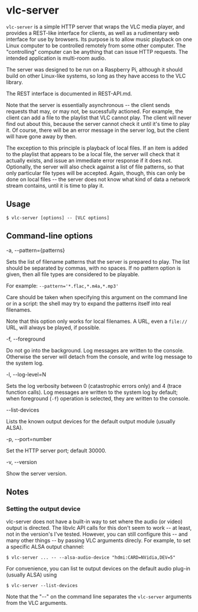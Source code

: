 # vlc-server

`vlc-server` is a simple HTTP server that wraps the VLC media player,
and provides a REST-like interface for clients, as well as a 
rudimentary web interface for use by browsers. Its purpose is to
allow music playback on one Linux computer to be controlled remotely
from some other computer. The "controlling" computer can be anything
that can issue HTTP requests. The intended application is multi-room
audio.

The server was designed to be run on a Raspberry Pi, although it should
build on other Linux-like systems, so long as they have access to the
VLC library.

The REST interface is documented in REST-API.md.

Note that the server is essentially asynchronous -- the client sends
requests that may, or may not, be sucessfully actioned. For example,
the client can add a file to the playlist that VLC cannot play. The
client will never find out about this, because the server cannot check
it until it's time to play it. Of course, there will be an error message
in the server log, but the client will have gone away by then.

The exception to this principle is playback of local files. If an item
is added to the playlist that appears to be a local file, the server
will check that it actually exists, and issue an immediate error
response if it does not. Optionally, the server will also check against
a list of file patterns, so that only particular file types will
be accepted. Again, though, this can only be done on local files --
the server does not know what kind of data a network stream contains,
until it is time to play it.

## Usage

    $ vlc-server [options] -- [VLC options]

## Command-line options

-a, --pattern={patterns}

Sets the list of filename patterns that the server is prepared to play.
The list should be separated by commas, with no spaces. If no pattern
option is given, then all file types are considered to be playable.

For example: `--pattern='*.flac,*.m4a,*.mp3'`

Care should be taken when specifying this argument on the command
line or in a script: the shell may try to expand the patterns 
itself into real filenames.

Note that this option only works for local filenames. A URL,
even a `file://` URL, will always be played, if possible. 

-f, --foreground

Do not go into the background. Log messages are written to the console.
Otherwise the server will detach from the console, and write log message
to the system log. 

-l, --log-level=N

Sets the log verbosity between 0 (catastrophic errors only) and 4
(trace function calls). Log messages are written to the system log
by default; when foreground (`-f`) operation is selected, they are
written to the console.

--list-devices

Lists the known output devices for the default output module
(usually ALSA).

-p, --port=number

Set the HTTP server port; default 30000.

-v, --version

Show the server version.

## Notes

### Setting the output device

vlc-server does not have a built-in way to set where the audio (or video)
output is directed. The libvlc API calls for this don't seem to work --
at least, not in the version's I've tested. However, you can still 
configure this -- and many other things -- by passing VLC arguments
direcly. For example, to set a specific ALSA output channel:

    $ vlc-server ... -- --alsa-audio-device "hdmi:CARD=NVidia,DEV=5" 

For convenience, you can list te output devices on the default
audio plug-in (usually ALSA) using

    $ vlc-server --list-devices 

Note that the "--" on the command line separates the `vlc-server` 
arguments from the VLC arguments.


